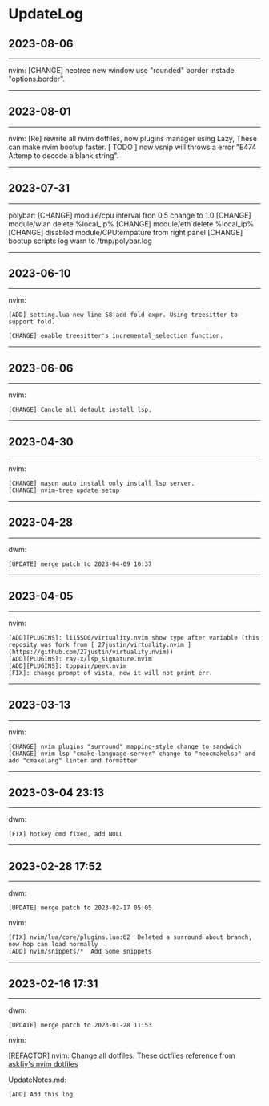 # UpdateLog

## 2023-08-06
---

nvim:
    [CHANGE] neotree new window use "rounded" border instade "options.border".

---

## 2023-08-01

---

nvim: 
    [Re] rewrite all nvim dotfiles, now plugins manager using Lazy, These can make nvim bootup faster.
    [ TODO ] now vsnip will throws a error "E474 Attemp to decode a blank string".

---

## 2023-07-31

---

polybar:
    [CHANGE] module/cpu interval fron 0.5 change to 1.0
    [CHANGE] module/wlan delete %local_ip%
    [CHANGE] module/eth delete %local_ip%
    [CHANGE] disabled module/CPUtempature from right panel
    [CHANGE] bootup scripts log warn to /tmp/polybar.log

---

## 2023-06-10

---

nvim:

	[ADD] setting.lua new line 58 add fold expr. Using treesitter to support fold.

	[CHANGE] enable treesitter's incremental_selection function.


---


## 2023-06-06

---

nvim:

    [CHANGE] Cancle all default install lsp.

---

## 2023-04-30

---

nvim:

    [CHANGE] mason auto install only install lsp server.
    [CHANGE] nvim-tree update setup

---

## 2023-04-28

---

dwm:

	[UPDATE] merge patch to 2023-04-09 10:37

---

## 2023-04-05

---

nvim:

	[ADD][PLUGINS]: li15SO0/virtuality.nvim show type after variable (this reposity was fork from [ 27justin/virtuality.nvim ](https://github.com/27justin/virtuality.nvim))
	[ADD][PLUGINS]: ray-x/lsp_signature.nvim
	[ADD][PLUGINS]: toppair/peek.nvim
	[FIX]: change prompt of vista, new it will not print err.


---

## 2023-03-13

---

nvim:

	[CHANGE] nvim plugins "surround" mapping-style change to sandwich
	[CHANGE] nvim lsp "cmake-language-server" change to "neocmakelsp" and add "cmakelang" linter and formatter

---

## 2023-03-04 23:13

---
dwm:

	[FIX] hotkey cmd fixed, add NULL

---

## 2023-02-28 17:52

---

dwm:

	[UPDATE] merge patch to 2023-02-17 05:05

nvim:

	[FIX] nvim/lua/core/plugins.lua:62  Deleted a surround about branch, now hop can load normally
	[ADD] nvim/snippets/*  Add Some snippets

---

## 2023-02-16 17:31

---

dwm:

	[UPDATE] merge patch to 2023-01-28 11:53

nvim:

[REFACTOR] nvim: Change all dotfiles. These dotfiles reference from [askfiy's nvim dotfiles](https://github.com/askfiy/nvim/tree/6918a00712085a8134151f92cca4ea656d059e2e)

UpdateNotes.md:

	[ADD] Add this log
